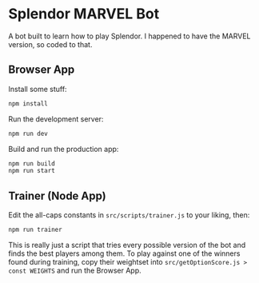 # Splendor MARVEL Bot

A bot built to learn how to play Splendor. I happened to have the MARVEL version, so coded to that.

## Browser App

Install some stuff:

```bash
npm install
```

Run the development server:

```bash
npm run dev
```

Build and run the production app:

```bash
npm run build
npm run start
```

## Trainer (Node App)

Edit the all-caps constants in `src/scripts/trainer.js` to your liking, then:

```bash
npm run trainer
```

This is really just a script that tries every possible version of the bot and finds the best players among them. To play against one of the winners found during training, copy their weightset into `src/getOptionScore.js > const WEIGHTS` and run the Browser App.

